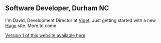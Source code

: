 ## Software Developer, Durham NC

I'm David, Development Director at [Viget][1]. Just getting started with a new [Hugo][2] site. More to come.

[Version 1 of this website available here][3]

[1]: https://www.viget.com/
[2]: https://gohugo.io/
[3]: https://v1.davideisinger.com

